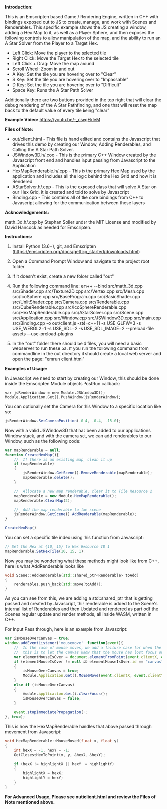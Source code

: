 **Introduction:**

This is an Emscripten based Game / Rendering Engine, written in C++ with bindings exposed out to JS to 
create, manage, and work with Scenes and Renderables. This specific example shows the JS creating a window,
adding a Hex Map to it, as well as a Player Sphere, and then exposes the following controls to allow 
manipulation of the map, and the ability to run an A Star Solver from the Player to a Target Hex.

- Left Click: Move the player to the selected tile
- Right Click: Move the Target Hex to the selected tile
- Left Click + Drag: Move the map around
- Scroll Wheel: Zoom in and out
- A Key: Set the tile you are hovering over to "Clear"
- S Key: Set the tile you are hovering over to "Impassable"
- D Key: Set the tile you are hovering over to "Difficult" 
- Space Key: Runs the A Star Path Solver

Additionally there are two buttons provided in the top right that will clear the debug rendering of the 
A Star Pathfinding, and one that will reset the map back to the default value of every tile being "clear"

**Example Video:** https://youtu.be/-_csegEkleM

**Files of Note:**
- out/client.html - This file is hand edited and contains the Javascript that drives this demo by creating our Window, Adding Renderables, and Calling the A Star Path Solver.
- JSWindow3D.h/.coo - This is the primary C++ Window created by the Javascript front end and handles input passing from Javascript to the Application
- HexMapRenderable.h/.cpp - This is the primary Hex Map used by the application and includes all the logic behind the Hex Grid and how it is Rendered
- AStarSolver.h/.cpp - This is the exposed class that will solve A Star on our Hex Grid, it is created and told to solve by Javascript
- Binding.cpp - This contains all of the core bindings from C++ to Javascript allowing for the communication between these layers


**Acknowledgements:**

math_3d.h/.cpp by Stephan Soller under the MIT License and modified by David Hancock as needed for Emscripten. 


**Instructions:**
 1. Install Python (3.6+), git, and Emscripten (https://emscripten.org/docs/getting_started/downloads.html)
 2. Open a Command Prompt Window and navigate to the project root folder
 3. If it doesn't exist, create a new folder called "out"
 4. Run the following command line: 
       em++ --bind src/math_3d.cpp src/Shader.cpp src/Texture2D.cpp src/Vertex.cpp src/Mesh.cpp src/IcoSphere.cpp src/BaseProgram.cpp src/BasicShader.cpp src/UnlitShader.cpp src/Camera.cpp src/Renderable.cpp src/CubeRenderable.cpp src/IcoSphereRenderable.cpp src/HexMapRenderable.cpp src/AStarSolver.cpp src/Scene.cpp src/Application.cpp src/Window.cpp src/JSWindow3D.cpp src/main.cpp src/Binding.cpp -o out\client.js -std=c++11 -s USE_GLFW=3 -s USE_WEBGL2=1 -s USE_SDL=2 -s USE_SDL_IMAGE=2 --preload-file assets --use-preload-plugins

 5. In the "out" folder there should be 4 files, you will need a basic webserver to run these
 5a. If you run the following command from commandline in the out directory it should create a local web server and open the page:
        "emrun client.html"


**Examples of Usage:**

In Javascript we need to start by creating our Window, this should be done inside the Emscripten Module objects PostRun callback:
```Javacript
var jsRenderWindow = new Module.JSWindow3D();
Module.Application.Get().PushWindow(jsRenderWindow);
```
You can optionally set the Camera for this Window to a specific location like so:
```Javascript
jsRenderWindow.SetCameraPosition(-0.4, -0.4, -15.0);
```
Now with a valid JSWindow3D that has been added to our applications Window stack, and with the camera set, we can add renderables to our Window, such as the following code:
```Javascript
var mapRenderable = null;
function CreateHexMap(){
    //  If there is an existing map, clean it up
    if (mapRenderable)
    {
        jsRenderWindow.GetScene().RemoveRenderable(mapRenderable);
        mapRenderable.delete();
    }

    //  Allocate a new map renderable, clear it to Tile Resource 2
    mapRenderable = new Module.HexMapRenderable();
    mapRenderable.ClearMap(2);

    //  Add the map renderable to the scene
    jsRenderWindow.GetScene().AddRenderable(mapRenderable);
}

CreateHexMap()
```
You can set a specific tile index using this function from Javascript:
```Javascript
// Set the Hex at {10, 15} to Hex Resource ID 1
mapRenderable.SetHexTile(10, 15, 1);
```

Now you may be wondering what these methods might look like from C++, here is what AddRenderable looks like:
```cpp
void Scene::AddRenderable(std::shared_ptr<Renderable> toAdd)
{
    renderables.push_back(std::move(toAdd));
}
```
As you can see from this, we are adding a std::shared_ptr that is getting passed and created by Javascript, this renderable is added to the Scene's internal list of Renderables and then Updated and rendered as part odf the Scenes regular update and render methods, all inside WASM, written in C++. 

For Input Pass through, here is an example from Javascript:
```Javascript
var isMouseOverCanvas = true;
window.addEventListener('mousemove', function(event){
    //  In the case of mouse moves, we add a failure case for when the mouse moves over UI from the Canvas,
    //  this is to let the Canvas know that the mouse has lost focus on it and to clear and selection states.
    var elementMouseIsOver = document.elementFromPoint(event.clientX, event.clientY);
    if (elementMouseIsOver != null && elementMouseIsOver.id == "canvas")
    {
        isMouseOverCanvas = true;
        Module.Application.Get().MouseMove(event.clientX, event.clientY);
    }
    else if (isMouseOverCanvas)
    {
        Module.Application.Get().ClearFocus();
        isMouseOverCanvas = false;
    }
      
    event.stopImmediatePropagation();
}, true);
```
This is how the HexMapRenderable handles that above passed through movement from Javascript:
```cpp
void HexMapRenderable::MouseMoved(float x, float y) 
{ 
    int hexX = -1, hexY = -1;
    GetClosestHexToPoint(x, y, &hexX, &hexY);

    if (hexX != highlightX || hexY != highlightY)
    {
        highlightX = hexX;
        highlightY = hexY;
    }
}
```

**For Advanced Usage, Please see out/client.html and review the Files of Note mentioned above.**
